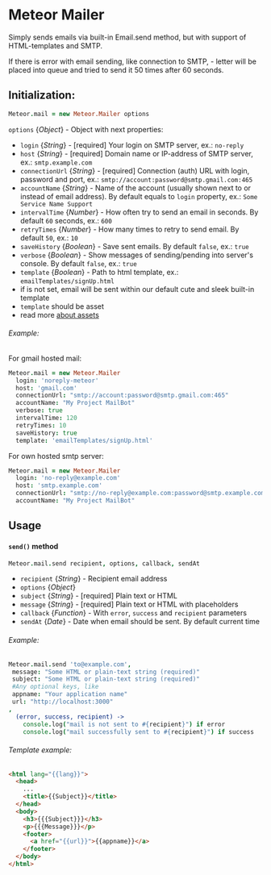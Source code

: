 Meteor Mailer
=============
Simply sends emails via built-in Email.send method, but with support of HTML-templates and SMTP.

If there is error with email sending, like connection to SMTP, - letter will be placed into queue and tried to send it 50 times after 60 seconds.

## Initialization:
```coffeescript
Meteor.mail = new Meteor.Mailer options
```

`options` {*Object*} - Object with next properties:
 - `login` {*String*} - [required] Your login on SMTP server, ex.: `no-reply`
 - `host` {*String*} - [required] Domain name or IP-address of SMTP server, ex.: `smtp.example.com`
 - `connectionUrl` {*String*} - [required] Connection (auth) URL with login, password and port, ex.: `smtp://account:password@smtp.gmail.com:465`
 - `accountName` {*String*} - Name of the account (usually shown next to or instead of email address). By default equals to `login` property, ex.: `Some Service Name Support`
 - `intervalTime` {*Number*} - How often try to send an email in seconds. By default `60` seconds, ex.: `600`
 - `retryTimes` {*Number*} - How many times to retry to send email. By default `50`, ex.: `10`
 - `saveHistory` {*Boolean*} - Save sent emails. By default `false`, ex.: `true`
 - `verbose` {*Boolean*} - Show messages of sending/pending into server's console. By default `false`, ex.: `true`
 - `template` {*Boolean*} - Path to html template, ex.: `emailTemplates/signUp.html`
  - if is not set, email will be sent within our default cute and sleek built-in template
  - `template` should be asset
  - read more [about assets](http://docs.meteor.com/#/full/assets_getText)

###### Example:
For gmail hosted mail:
```coffeescript
Meteor.mail = new Meteor.Mailer
  login: 'noreply-meteor'
  host: 'gmail.com'
  connectionUrl: "smtp://account:password@smtp.gmail.com:465"
  accountName: "My Project MailBot"
  verbose: true
  intervalTime: 120
  retryTimes: 10
  saveHistory: true
  template: 'emailTemplates/signUp.html'
```

For own hosted smtp server:
```coffeescript
Meteor.mail = new Meteor.Mailer
  login: 'no-reply@example.com'
  host: 'smtp.example.com'
  connectionUrl: "smtp://no-reply@example.com:password@smtp.example.com:587"
  accountName: "My Project MailBot"
```

## Usage
#### `send()` method
```coffee
Meteor.mail.send recipient, options, callback, sendAt
```

 - `recipient` {*String*} - Recipient email address
 - `options` {*Object*}
  - `subject` {*String*} - [required] Plain text or HTML
  - `message` {*String*} - [required] Plain text or HTML with placeholders
 - `callback` {*Function*} - With `error`, `success` and `recipient` parameters
 - `sendAt` {*Date*} - Date when email should be sent. By default current time

###### Example:
```coffeescript
Meteor.mail.send 'to@example.com',
 message: "Some HTML or plain-text string (required)"
 subject: "Some HTML or plain-text string (required)"
 #Any optional keys, like
 appname: "Your application name"
 url: "http://localhost:3000"
,
  (error, success, recipient) ->
    console.log("mail is not sent to #{recipient}") if error
    console.log("mail successfully sent to #{recipient}") if success
```

###### Template example:
```html
<html lang="{{lang}}">
  <head>
    ...
    <title>{{Subject}}</title>
  </head>
  <body>
    <h3>{{{Subject}}}</h3>
    <p>{{{Message}}}</p>
    <footer>
      <a href="{{url}}">{{appname}}</a>
    </footer>
  </body>
</html>
```
